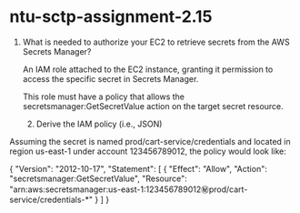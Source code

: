 # ntu-sctp-assignment-2.15

1. What is needed to authorize your EC2 to retrieve secrets from the AWS Secrets Manager?

    An IAM role attached to the EC2 instance, granting it permission to access the specific secret in Secrets Manager.

    This role must have a policy that allows the secretsmanager:GetSecretValue action on the target secret resource.

   2. Derive the IAM policy (i.e., JSON)

Assuming the secret is named prod/cart-service/credentials and located in region us-east-1 under account 123456789012, the policy would look like:

{
  "Version": "2012-10-17",
  "Statement": [
    {
      "Effect": "Allow",
      "Action": "secretsmanager:GetSecretValue",
      "Resource": "arn:aws:secretsmanager:us-east-1:123456789012:secret:prod/cart-service/credentials-*"
    }
  ]
}
